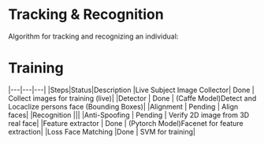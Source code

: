 # Tracking & Recognition
Algorithm for tracking and recognizing an individual:


# Training
|---|---|---|
|Steps|Status|Description
|Live Subject Image Collector| Done | Collect images for training (live)|
|Detector | Done | (Caffe Model)Detect and Locaclize persons face (Bounding Boxes)|
|Alignment | Pending | Align faces|
|Recognition |||
|Anti-Spoofing | Pending | Verify 2D image from 3D real face|
|Feature extractor | Done | (Pytorch Model)Facenet for feature extraction| 
|Loss Face Matching |Done | SVM for training|

#


